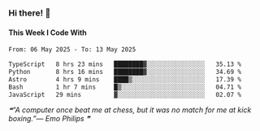 ### Hi there! 👋

#### This Week I Code With
<!--START_SECTION:waka-->

```txt
From: 06 May 2025 - To: 13 May 2025

TypeScript   8 hrs 23 mins   ████████▓░░░░░░░░░░░░░░░░   35.13 %
Python       8 hrs 16 mins   ████████▓░░░░░░░░░░░░░░░░   34.69 %
Astro        4 hrs 9 mins    ████▒░░░░░░░░░░░░░░░░░░░░   17.39 %
Bash         1 hr 7 mins     █▒░░░░░░░░░░░░░░░░░░░░░░░   04.71 %
JavaScript   29 mins         ▓░░░░░░░░░░░░░░░░░░░░░░░░   02.07 %
```

<!--END_SECTION:waka-->

<!--STARTS_HERE_QUOTE_README-->
<i>❝“A computer once beat me at chess, but it was no match for me at kick boxing.”— Emo Philips  ❞</i>
<!--ENDS_HERE_QUOTE_README-->
